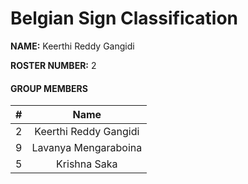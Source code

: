 # Belgian Sign Classification

**NAME:** Keerthi Reddy Gangidi

**ROSTER NUMBER:** 2

#### GROUP MEMBERS

| #        | Name                 |
|:--------:|:--------------------:|
|   2      |    Keerthi Reddy Gangidi         |
|   9     |    Lavanya Mengaraboina        |
|   5      |    Krishna Saka      |
